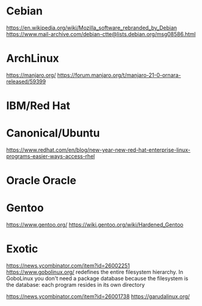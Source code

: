 # Cebian
https://en.wikipedia.org/wiki/Mozilla_software_rebranded_by_Debian
https://www.mail-archive.com/debian-ctte@lists.debian.org/msg08586.html

# ArchLinux
https://manjaro.org/
https://forum.manjaro.org/t/manjaro-21-0-ornara-released/59399

# IBM/Red Hat

# Canonical/Ubuntu
https://www.redhat.com/en/blog/new-year-new-red-hat-enterprise-linux-programs-easier-ways-access-rhel

# Oracle Oracle

# Gentoo
https://www.gentoo.org/
https://wiki.gentoo.org/wiki/Hardened_Gentoo

# Exotic
https://news.ycombinator.com/item?id=26002251 https://www.gobolinux.org/
 redefines the entire filesystem hierarchy.
 In GoboLinux you don't need a package database because
 the filesystem is the database: each program resides in its own directory

https://news.ycombinator.com/item?id=26001738 https://garudalinux.org/